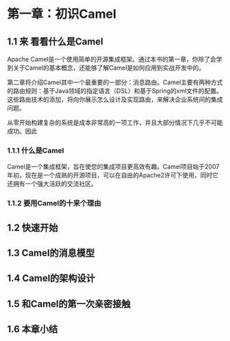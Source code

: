 # 第一章：初识Camel

## 1.1 来 看看什么是Camel

Apache Camel是一个使用简单的开源集成框架。通过本书的第一章，你除了会学到关于Camel的基本概念，还能够了解Camel是如何应用到实战开发中的。

第二章将介绍Camel其中一个最重要的一部分：消息路由。Camel主要有两种方式的路由规则：基于Java领域的指定语言（DSL）和基于Spring的xml文件的配置。这些路由技术的添加，将向你展示怎么设计及实现路由，来解决企业系统间的集成问题。

从零开始构建复杂的系统是成本非常高的一项工作，并且大部分情况下几乎不可能成功。因此

### 1.1.1 什么是Camel

Camel是一个集成框架，旨在使您的集成项目更高效有趣。Camel项目始于2007年初，现在是一个成熟的开源项目，可以在自由的Apache2许可下使用，同时它还拥有一个强大活跃的交流社区。



### 1.1.2 要用Camel的十来个理由





## 1.2 快速开始





## 1.3 Camel的消息模型







## 1.4 Camel的架构设计





## 1.5 和Camel的第一次亲密接触







## 1.6 本章小结





